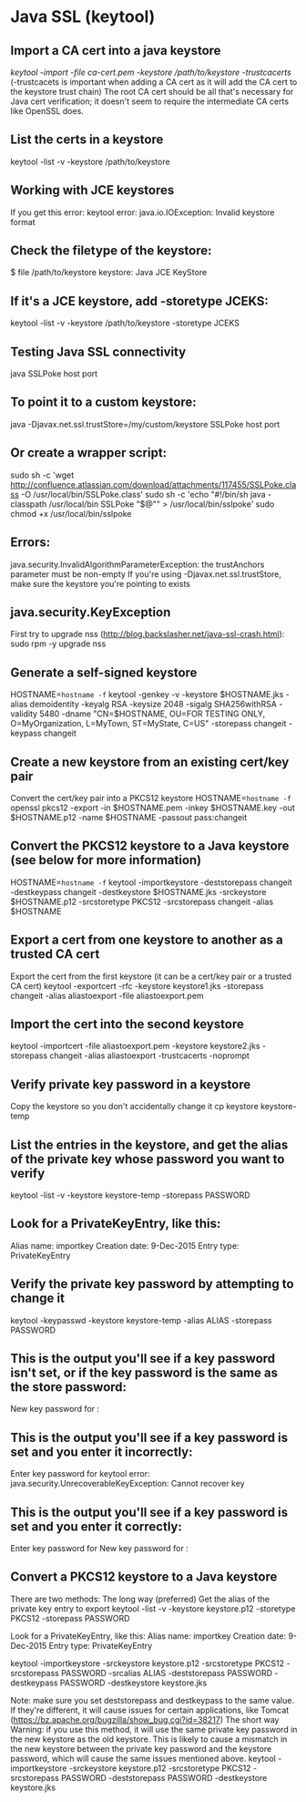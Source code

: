 # Java SSL (keytool)
## Import a CA cert into a java keystore
*keytool -import -file ca-cert.pem -keystore /path/to/keystore -trustcacerts*
(-trustcacets is important when adding a CA cert as it will add the CA cert to the keystore trust chain)
The root CA cert should be all that's necessary for Java cert verification; it doesn't seem to require the intermediate CA certs like OpenSSL does.


## List the certs in a keystore
keytool -list -v -keystore /path/to/keystore


## Working with JCE keystores
If you get this error:
keytool error: java.io.IOException: Invalid keystore format

## Check the filetype of the keystore:
$ file /path/to/keystore
keystore: Java JCE KeyStore

## If it's a JCE keystore, add -storetype JCEKS:
keytool -list -v -keystore /path/to/keystore -storetype JCEKS


## Testing Java SSL connectivity
java SSLPoke host port

## To point it to a custom keystore:
java -Djavax.net.ssl.trustStore=/my/custom/keystore SSLPoke host port

## Or create a wrapper script:
sudo sh -c 'wget http://confluence.atlassian.com/download/attachments/117455/SSLPoke.class -O /usr/local/bin/SSLPoke.class'
sudo sh -c 'echo "#!/bin/sh
java -classpath /usr/local/bin SSLPoke \"\$@\"" > /usr/local/bin/sslpoke'
sudo chmod +x /usr/local/bin/sslpoke

## Errors:
java.security.InvalidAlgorithmParameterException: the trustAnchors parameter must be non-empty
If you're using -Djavax.net.ssl.trustStore, make sure the keystore you're pointing to exists

## java.security.KeyException
First try to upgrade nss (http://blog.backslasher.net/java-ssl-crash.html):
sudo rpm -y upgrade nss

## Generate a self-signed keystore
HOSTNAME=`hostname -f` keytool -genkey -v -keystore $HOSTNAME.jks -alias demoidentity -keyalg RSA -keysize 2048 -sigalg SHA256withRSA -validity 5480 -dname "CN=$HOSTNAME, OU=FOR TESTING ONLY, O=MyOrganization, L=MyTown, ST=MyState, C=US" -storepass changeit -keypass changeit


## Create a new keystore from an existing cert/key pair
Convert the cert/key pair into a PKCS12 keystore
HOSTNAME=`hostname -f` openssl pkcs12 -export -in $HOSTNAME.pem -inkey $HOSTNAME.key -out $HOSTNAME.p12 -name $HOSTNAME -passout pass:changeit

## Convert the PKCS12 keystore to a Java keystore (see below for more information)
HOSTNAME=`hostname -f` keytool -importkeystore -deststorepass changeit -destkeypass changeit -destkeystore $HOSTNAME.jks -srckeystore $HOSTNAME.p12 -srcstoretype PKCS12 -srcstorepass changeit -alias $HOSTNAME


## Export a cert from one keystore to another as a trusted CA cert
Export the cert from the first keystore (it can be a cert/key pair or a trusted CA cert) 
keytool -exportcert -rfc -keystore keystore1.jks -storepass changeit -alias aliastoexport -file aliastoexport.pem

## Import the cert into the second keystore
keytool -importcert -file aliastoexport.pem -keystore keystore2.jks -storepass changeit -alias aliastoexport -trustcacerts -noprompt


## Verify private key password in a keystore
Copy the keystore so you don't accidentally change it
cp keystore keystore-temp

## List the entries in the keystore, and get the alias of the private key whose password you want to verify
keytool -list -v -keystore keystore-temp -storepass PASSWORD

## Look for a PrivateKeyEntry, like this:
Alias name: importkey
Creation date: 9-Dec-2015
Entry type: PrivateKeyEntry

## Verify the private key password by attempting to change it
keytool -keypasswd -keystore keystore-temp -alias ALIAS -storepass PASSWORD
## This is the output you'll see if a key password isn't set, or if the key password is the same as the store password:
New key password for <ALIAS>:

## This is the output you'll see if a key password is set and you enter it incorrectly:
Enter key password for <ALIAS>
keytool error: java.security.UnrecoverableKeyException: Cannot recover key

## This is the output you'll see if a key password is set and you enter it correctly:
Enter key password for <ALIAS>
New key password for <ALIAS>: 

## Convert a PKCS12 keystore to a Java keystore
There are two methods:
The long way (preferred)
Get the alias of the private key entry to export
keytool -list -v -keystore keystore.p12 -storetype PKCS12 -storepass PASSWORD

Look for a PrivateKeyEntry, like this:
Alias name: importkey
Creation date: 9-Dec-2015
Entry type: PrivateKeyEntry

keytool -importkeystore -srckeystore keystore.p12 -srcstoretype PKCS12 -srcstorepass PASSWORD -srcalias ALIAS -deststorepass PASSWORD -destkeypass PASSWORD -destkeystore keystore.jks

Note: make sure you set deststorepass and destkeypass to the same value. If they're different, it will cause issues for certain applications, like Tomcat (https://bz.apache.org/bugzilla/show_bug.cgi?id=38217)
The short way
Warning: if you use this method, it will use the same private key password in the new keystore as the old keystore. This is likely to cause a mismatch in the new keystore between the private key password and the keystore password, which will cause the same issues mentioned above.
keytool -importkeystore -srckeystore keystore.p12 -srcstoretype PKCS12 -srcstorepass PASSWORD -deststorepass PASSWORD -destkeystore keystore.jks
